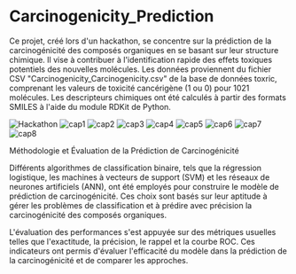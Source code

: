 # Carcinogenicity_Prediction

Ce projet, créé lors d'un hackathon, se concentre sur la prédiction de la carcinogénicité des composés organiques en se basant sur leur structure chimique. Il vise à contribuer à l'identification rapide des effets toxiques potentiels des nouvelles molécules. Les données proviennent du fichier CSV "Carcinogenicity_Carcinogenicity.csv" de la base de données toxric, comprenant les valeurs de toxicité cancérigène (1 ou 0) pour 1021 molécules. Les descripteurs chimiques ont été calculés à partir des formats SMILES à l'aide du module RDKit de Python.

![Hackathon](https://github.com/AmelMansour/Carcinogenicity_Prediction/assets/141269604/12820dc5-7e74-4a4d-8389-1a562493eed4)
![cap1](https://github.com/AmelMansour/Carcinogenicity_Prediction/assets/141269604/29bd6178-3cea-4da4-b039-a1a99fb597f5)
![cap2](https://github.com/AmelMansour/Carcinogenicity_Prediction/assets/141269604/e717b864-3f1d-4358-b88d-7ce01f1a6491)
![cap3](https://github.com/AmelMansour/Carcinogenicity_Prediction/assets/141269604/a5da9ed3-4211-4e02-94e3-cb9c5abad225)
![cap4](https://github.com/AmelMansour/Carcinogenicity_Prediction/assets/141269604/e9544d94-1f6e-49ab-8d55-bb2c872e952f)
![cap5](https://github.com/AmelMansour/Carcinogenicity_Prediction/assets/141269604/c3019f61-3e15-4324-87ea-364673058837)
![cap6](https://github.com/AmelMansour/Carcinogenicity_Prediction/assets/141269604/f7e50bd1-cd29-487e-b8bf-4a5e54fbb46c)
![cap7](https://github.com/AmelMansour/Carcinogenicity_Prediction/assets/141269604/8bb7d044-a20d-4671-b6fb-5bf6e95928b9)
![cap8](https://github.com/AmelMansour/Carcinogenicity_Prediction/assets/141269604/0992a1ba-b241-4db8-aee2-603d9d737b74)


Méthodologie et Évaluation de la Prédiction de Carcinogénicité

Différents algorithmes de classification binaire, tels que la régression logistique, les machines à vecteurs de support (SVM) et les réseaux de neurones artificiels (ANN), ont été employés pour construire le modèle de prédiction de carcinogénicité. Ces choix sont basés sur leur aptitude à gérer les problèmes de classification et à prédire avec précision la carcinogénicité des composés organiques.


L'évaluation des performances s'est appuyée sur des métriques usuelles telles que l'exactitude, la précision, le rappel et la courbe ROC. Ces indicateurs ont permis d'évaluer l'efficacité du modèle dans la prédiction de la carcinogénicité et de comparer les approches.
